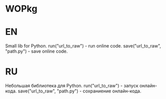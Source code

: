 # WOPkg

# EN #
Small lib for Python. 
run("url_to_raw") - run online code.
save("url_to_raw", "path.py") - save online code.

# RU #
Небольшая библиотека для Python.
run("url_to_raw") - запуск онлайн-кода.
save("url_to_raw", "path.py") - сохраниение онлайн-кода.
